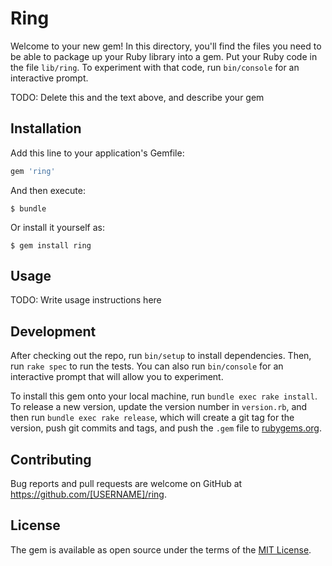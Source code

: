 # Ring

Welcome to your new gem! In this directory, you'll find the files you need to be able to package up your Ruby library into a gem. Put your Ruby code in the file `lib/ring`. To experiment with that code, run `bin/console` for an interactive prompt.

TODO: Delete this and the text above, and describe your gem

## Installation

Add this line to your application's Gemfile:

```ruby
gem 'ring'
```

And then execute:

    $ bundle

Or install it yourself as:

    $ gem install ring

## Usage

TODO: Write usage instructions here

## Development

After checking out the repo, run `bin/setup` to install dependencies. Then, run `rake spec` to run the tests. You can also run `bin/console` for an interactive prompt that will allow you to experiment.

To install this gem onto your local machine, run `bundle exec rake install`. To release a new version, update the version number in `version.rb`, and then run `bundle exec rake release`, which will create a git tag for the version, push git commits and tags, and push the `.gem` file to [rubygems.org](https://rubygems.org).

## Contributing

Bug reports and pull requests are welcome on GitHub at https://github.com/[USERNAME]/ring.

## License

The gem is available as open source under the terms of the [MIT License](https://opensource.org/licenses/MIT).
